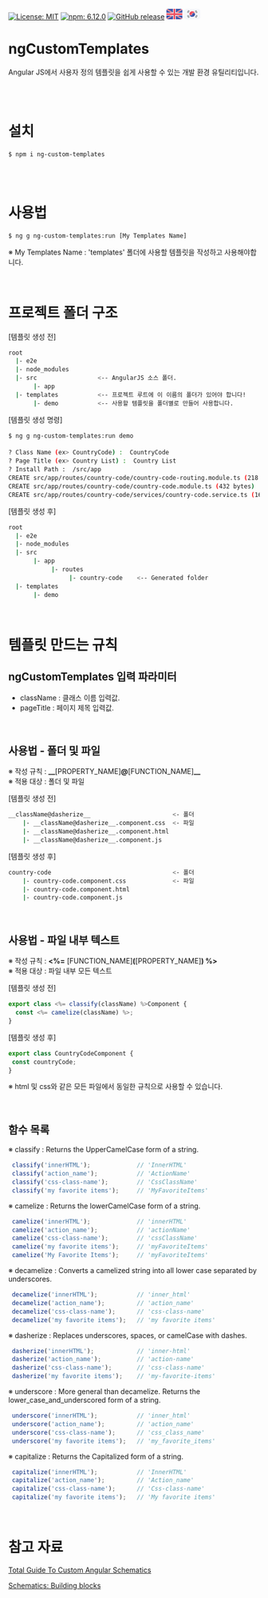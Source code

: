 [![License: MIT](https://img.shields.io/badge/License-MIT-yellow.svg)](https://opensource.org/licenses/MIT)
[![npm: 6.12.0](https://img.shields.io/badge/npm-6.12.0-blue.svg)](https://www.npmjs.com/~shockutility)
[![GitHub release](https://img.shields.io/github/release/ShockUtility/ngCustomTemplates.svg)](https://github.com/ShockUtility/ngCustomTemplates)
[![English](https://github.com/ShockUtility/ngCustomTemplates/blob/master/res/en.png?raw=true)](https://github.com/ShockUtility/ngCustomTemplates)
[![Korea](https://github.com/ShockUtility/ngCustomTemplates/blob/master/res/kr.png?raw=true)](https://github.com/ShockUtility/ngCustomTemplates/blob/master/README_kr.md)


# ngCustomTemplates

Angular JS에서 사용자 정의 템플릿을 쉽게 사용할 수 있는 개발 환경 유틸리티입니다.

<br><br>

# 설치

```bash
$ npm i ng-custom-templates
```

<br><br>

# 사용법

```bash
$ ng g ng-custom-templates:run [My Templates Name]
```

※ My Templates Name : 'templates' 폴더에 사용할 템플릿을 작성하고 사용해야합니다.

<br>

# 프로젝트 폴더 구조

[템플릿 생성 전]
```bash
root
  |- e2e
  |- node_modules
  |- src                 <-- AngularJS 소스 폴더.
       |- app
  |- templates           <-- 프로젝트 루트에 이 이름의 폴더가 있어야 합니다!
       |- demo           <-- 사용할 템플릿을 폴더별로 만들어 사용합니다.
```

[템플릿 생성 명령]
```bash
$ ng g ng-custom-templates:run demo

? Class Name (ex> CountryCode) :  CountryCode
? Page Title (ex> Country List) :  Country List
? Install Path :  /src/app
CREATE src/app/routes/country-code/country-code-routing.module.ts (218 bytes)
CREATE src/app/routes/country-code/country-code.module.ts (432 bytes)
CREATE src/app/routes/country-code/services/country-code.service.ts (161 bytes)
```

[템플릿 생성 후]
```bash
root
  |- e2e
  |- node_modules
  |- src
       |- app
            |- routes
                 |- country-code	<-- Generated folder
  |- templates
       |- demo
```

<br>

# 템플릿 만드는 규칙

## ngCustomTemplates 입력 파라미터

* className : 클래스 이름 입력값.
* pageTitle : 페이지 제목 입력값.

<br>

## 사용법 - 폴더 및 파일

※ 작성 규칙 : <b>&#95;&#95;</b>&#91;PROPERTY_NAME&#93;<b>@</b>&#91;FUNCTION_NAME&#93;<b>&#95;&#95;</b><br>
※ 적용 대상 : 폴더 및 파일<br>

[템플릿 생성 전]
```bash
__className@dasherize__                       <- 폴더
    |- __className@dasherize__.component.css  <- 파일
    |- __className@dasherize__.component.html
    |- __className@dasherize__.component.js
```
[템플릿 생성 후]
```bash
country-code                                  <- 폴더
    |- country-code.component.css             <- 파일
    |- country-code.component.html
    |- country-code.component.js
```

<br>

## 사용법 - 파일 내부 텍스트

※ 작성 규칙 : <b><%=</b> &#91;FUNCTION_NAME&#93;<b>(</b>&#91;PROPERTY_NAME&#93;<b>) %></b><br>
※ 적용 대상 : 파일 내부 모든 텍스트<br>

[템플릿 생성 전]
```javascript
export class <%= classify(className) %>Component {
  const <%= camelize(className) %>;
}
```
[템플릿 생성 후]
 ```javascript
export class CountryCodeComponent {
  const countryCode;
}
```

※ html 및 css와 같은 모든 파일에서 동일한 규칙으로 사용할 수 있습니다.

<br>

## 함수 목록

※ classify : Returns the UpperCamelCase form of a string.
```javascript
 classify('innerHTML');             // 'InnerHTML'
 classify('action_name');           // 'ActionName'
 classify('css-class-name');        // 'CssClassName'
 classify('my favorite items');     // 'MyFavoriteItems'
```

※ camelize : Returns the lowerCamelCase form of a string.
```javascript
 camelize('innerHTML');             // 'innerHTML'
 camelize('action_name');           // 'actionName'
 camelize('css-class-name');        // 'cssClassName'
 camelize('my favorite items');     // 'myFavoriteItems'
 camelize('My Favorite Items');     // 'myFavoriteItems'
```

※ decamelize : Converts a camelized string into all lower case separated by underscores.
```javascript
 decamelize('innerHTML');           // 'inner_html'
 decamelize('action_name');         // 'action_name'
 decamelize('css-class-name');      // 'css-class-name'
 decamelize('my favorite items');   // 'my favorite items'
```

※ dasherize : Replaces underscores, spaces, or camelCase with dashes.
```javascript
 dasherize('innerHTML');            // 'inner-html'
 dasherize('action_name');          // 'action-name'
 dasherize('css-class-name');       // 'css-class-name'
 dasherize('my favorite items');    // 'my-favorite-items'
```

※ underscore : More general than decamelize. Returns the lower\_case\_and\_underscored form of a string.
```javascript
 underscore('innerHTML');           // 'inner_html'
 underscore('action_name');         // 'action_name'
 underscore('css-class-name');      // 'css_class_name'
 underscore('my favorite items');   // 'my_favorite_items'
```

※ capitalize : Returns the Capitalized form of a string.
```javascript
 capitalize('innerHTML');           // 'InnerHTML'
 capitalize('action_name');         // 'Action_name'
 capitalize('css-class-name');      // 'Css-class-name'
 capitalize('my favorite items');   // 'My favorite items'
```

<br>

# 참고 자료

[Total Guide To Custom Angular Schematics](https://medium.com/@tomastrajan/total-guide-to-custom-angular-schematics-5c50cf90cdb4)

[Schematics: Building blocks](https://dev.to/thisdotmedia/schematics-building-blocks-2mg3)


